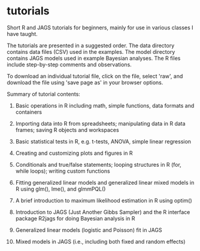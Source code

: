 tutorials
=========

Short R and JAGS tutorials for beginners, mainly for use in various classes I have taught.

The tutorials are presented in a suggested order. The data directory contains data files (CSV) used in the examples. The model directory contains JAGS models used in example Bayesian analyses. The R files
include step-by-step comments and observations.

To download an individual tutorial file, click on the file, select 'raw', and download the file using 'save page as' in your browser options.

Summary of tutorial contents:

1.  Basic operations in R including math, simple functions, data formats and containers

2.  Importing data into R from spreadsheets; manipulating data in R data frames; saving R objects
    and workspaces
  
3.  Basic statistical tests in R, e.g. t-tests, ANOVA, simple linear regression

4.  Creating and customizing plots and figures in R

5.  Conditionals and true/false statements; looping structures in R (for, while loops); 
    writing custom functions
    
6.  Fitting generalized linear models and generalized linear mixed models in R using
    glm(), lme(), and glmmPQL()

7.  A brief introduction to maximum likelihood estimation in R using optim()

8.  Introduction to JAGS (Just Another Gibbs Sampler) and the R interface package R2jags
    for doing Bayesian analysis in R
    
9.  Generalized linear models (logistic and Poisson) fit in JAGS

10. Mixed models in JAGS (i.e., including both fixed and random effects)
